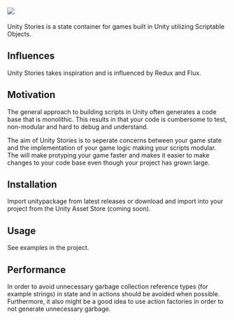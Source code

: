 # <img src="https://s3.amazonaws.com/unity-stories/unity-stories-withname.png" style="max-height: 128px;">
Unity Stories is a state container for games built in Unity utilizing Scriptable Objects. 

## Influences
Unity Stories takes inspiration and is influenced by Redux and Flux.

## Motivation
The general approach to building scripts in Unity often generates a code base that is monolithic. This results in that your code is cumbersome to test, non-modular and hard to debug and understand. 

The aim of Unity Stories is to seperate concerns between your game state and the implementation of your game logic making your scripts modular. The will make protyping your game faster and makes it easier to make changes to your code base even though your project has grown large.  

## Installation
Import unitypackage from latest releases or download and import into your project from the Unity Asset Store (coming soon).

## Usage
See examples in the project.

## Performance
In order to avoid unnecessary garbage collection reference types (for example strings) in state and in actions should be avoided when possible. Furthermore, it also might be a good idea to use action factories in order to not generate unnecessary garbage. 